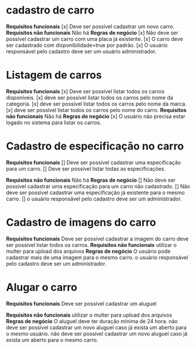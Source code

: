 # cadastro de carro

**Requisitos funcionais**
[x] Deve ser possível cadastrar um novo carro.
**Requisitos não funcionais**
Não há
**Regras de negócio**
[x] Não deve ser possível cadastrar um carro com uma placa já existente.
[x] O carro deve ser cadastrado com disponibilidade=true por padrão.
[x] O usuário responsável pelo cadastro deve ser um usuário administrador.

# Listagem de carros

**Requisitos funcionais**
[x] Deve ser possível listar todos os carros disponíveis.
[x] deve ser possível listar todos os carros pelo nome da categoria.
[x] deve ser possível listar todos os carros pelo nome da marca.
[x] deve ser possível listar todos os carros pelo nome do carro.
**Requisitos não funcionais**
Não há
**Regras de negócio**
[x] O usuário não precisa estar logado no sistema para listar os carros.

# Cadastro de especificação no carro

**Requisitos funcionais**
[] Deve ser possível cadastrar uma especificação para um carro.
[] Deve ser possível listar todas as especificações.

**Requisitos não funcionais**
Não há
**Regras de negócio**
[] Não deve ser possível cadastrar uma especificação para um carro não cadastrado.
[] Não deve ser possível cadastrar uma especificação já existente para o mesmo carro.
[] o usuário responsável pelo cadastro deve ser um administrador.

# Cadastro de imagens do carro

**Requisitos funcionais**
Deve ser possível cadastrar a imagem do carro
deve ser possível listar todos os carros.
**Requisitos não funcionais**
utilizar o multer para upload dos arquivos
**Regras de negócio**
O usuário pode cadastrar mais de uma imagem para o mesmo carro.
o usuário responsável pelo cadastro deve ser um administrador.

# Alugar o carro

**Requisitos funcionais**
Deve ser possível cadastrar um aluguel

**Requisitos não funcionais**
utilizar o multer para upload dos arquivos
**Regras de negócio**
O aluguel deve ter duração mínima de 24 hora.
não deve ser possível cadastrar um novo aluguel caso já exista um aberto para o mesmo usuário.
não deve ser possível cadastrar um novo aluguel caso já exista um aberto para o mesmo carro.
